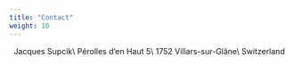 ```yaml
---
title: "Contact"
weight: 10
---
```

<i class="fa fa-envelope" aria-hidden="true"></i>&nbsp;
Jacques Supcik\\
Pérolles d’en Haut 5\\
1752 Villars-sur-Glâne\\
Switzerland
